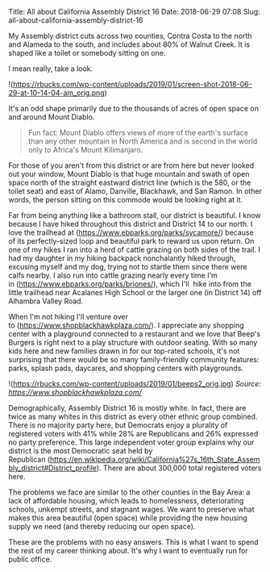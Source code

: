 Title: All about California Assembly District 16
Date: 2018-06-29 07:08
Slug: all-about-california-assembly-district-16

My Assembly district cuts across two counties, Contra Costa to the north and Alameda to the south, and includes about 80% of Walnut Creek. It is shaped like a toilet or somebody sitting on one. 

I mean really, take a look. 

!(https://rbucks.com/wp-content/uploads/2019/01/screen-shot-2018-06-29-at-10-14-04-am_orig.png)

It's an odd shape primarily due to the thousands of acres of open space on and around Mount Diablo. 

> Fun fact: Mount Diablo offers views of more of the earth's surface than any other mountain in North America and is second in the world only to Africa's Mount Kilimanjaro.

For those of you aren't from this district or are from here but never looked out your window, Mount Diablo is that huge mountain and swath of open space north of the straight eastward district line (which is the 580, or the toilet seat) and east of Alamo, Danville, Blackhawk, and San Ramon. In other words, the person sitting on this commode would be looking right at it. 

Far from being anything like a bathroom stall, our district is beautiful. I know because I have hiked throughout this district and District 14 to our north. I love the trailhead at (https://www.ebparks.org/parks/sycamore/) because of its perfectly-sized loop and beautiful park to reward us upon return. On one of my hikes I ran into a herd of cattle grazing on both sides of the trail. I had my daughter in my hiking backpack nonchalantly hiked through, excusing myself and my dog, trying not to startle them since there were calfs nearby. I also run into cattle grazing nearly every time I'm in (https://www.ebparks.org/parks/briones/), which I'll  hike into from the little trailhead near Acalanes High School or the larger one (in District 14) off Alhambra Valley Road. 

When I'm not hiking I'll venture over to (https://www.shopblackhawkplaza.com/). I appreciate any shopping center with a playground connected to a restaurant and we love that Beep's Burgers is right next to a play structure with outdoor seating. With so many kids here and new families drawn in for our top-rated schools, it's not surprising that there would be so many family-friendly community features: parks, splash pads, daycares, and shopping centers with playgrounds. 

!(https://rbucks.com/wp-content/uploads/2019/01/beeps2_orig.jpg)
*Source: https://www.shopblackhawkplaza.com/*

Demographically, Assembly District 16 is mostly white. In fact, there are twice as many whites in this district as every other ethnic group combined. There is no majority party here, but Democrats enjoy a plurality of registered voters with 41% while 28% are Republicans and 26% expressed no party preference. This large independent voter group explains why our district is the most Democratic seat held by Republican (https://en.wikipedia.org/wiki/California%27s_16th_State_Assembly_district#District_profile). There are about 300,000 total registered voters here. 

​The problems we face are similar to the other counties in the Bay Area: a lack of affordable housing, which leads to homelessness, deteriorating schools, unkempt streets, and stagnant wages. We want to preserve what makes this area beautiful (open space) while providing the new housing supply we need (and thereby reducing our open space). 

These are the problems with no easy answers. This is what I want to spend the rest of my career thinking about. It's why I want to eventually run for public office.